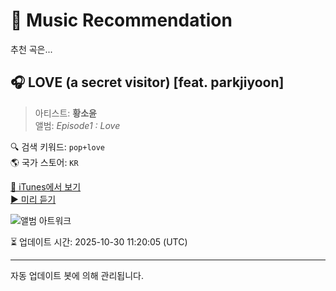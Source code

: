 
# 🎵 Music Recommendation

추천 곡은...

## 🎧 LOVE (a secret visitor) [feat. parkjiyoon]  
> 아티스트: **황소윤**  
> 앨범: _Episode1 : Love_  

🔍 검색 키워드: `pop+love`  
🌎 국가 스토어: `KR`

[🔗 iTunes에서 보기](https://music.apple.com/kr/album/love-a-secret-visitor-feat-parkjiyoon/1802841525?i=1802841686&uo=4)  
[▶️ 미리 듣기](https://audio-ssl.itunes.apple.com/itunes-assets/AudioPreview211/v4/03/dc/22/03dc2247-b070-35ae-59a5-0c09fb9a5a0a/mzaf_16699395212974317545.plus.aac.p.m4a)

![앨범 아트워크](https://is1-ssl.mzstatic.com/image/thumb/Music211/v4/8f/21/90/8f2190c5-0ac0-7d39-2f70-9bb64ef48fc4/8809900758132.jpg/100x100bb.jpg)

⏳ 업데이트 시간: 2025-10-30 11:20:05 (UTC)

---
자동 업데이트 봇에 의해 관리됩니다.
